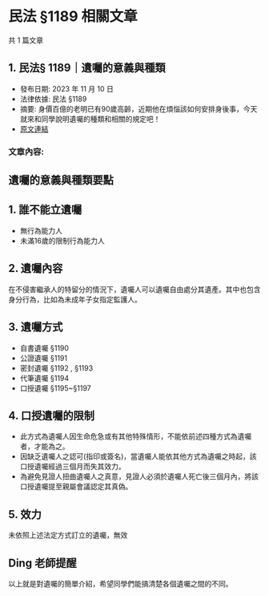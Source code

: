 # 民法 §1189 相關文章

共 1 篇文章

## 1. 民法§ 1189｜遺囑的意義與種類

- 發布日期: 2023 年 11 月 10 日
- 法律依據: 民法 §1189
- 摘要: 身價百億的老明已有90歲高齡，近期他在煩惱該如何安排身後事，今天就來和同學說明遺囑的種類和相關的規定吧！
- [原文連結](https://www.jasper-realestate.com/%e6%b0%91%e6%b3%95-1189-%e9%81%ba%e5%9b%91-%e7%9a%84%e6%84%8f%e7%be%a9%e8%88%87%e7%a8%ae%e9%a1%9e/)

### 文章內容:

## 遺囑的意義與種類要點

## 1. 誰不能立遺囑

- 無行為能力人
- 未滿16歲的限制行為能力人

## 2. 遺囑內容

在不侵害繼承人的特留分的情況下，遺囑人可以遺囑自由處分其遺產。其中也包含身分行為，比如為未成年子女指定監護人。

## 3. 遺囑方式

- 自書遺囑 §1190
- 公證遺囑 §1191
- 密封遺囑 §1192 , §1193
- 代筆遺囑 §1194
- 口授遺囑 §1195~§1197

## 4. 口授遺囑的限制

- 此方式為遺囑人因生命危急或有其他特殊情形，不能依前述四種方式為遺囑者，才能為之。
- 因缺乏遺囑人之認可(指印或簽名)，當遺囑人能依其他方式為遺囑之時起，該口授遺囑經過三個月而失其效力。
- 為避免見證人扭曲遺囑人之真意，見證人必須於遺囑人死亡後三個月內，將該口授遺囑提至親屬會議認定其真偽。

## 5. 效力

未依照上述法定方式訂立的遺囑，無效

## Ding 老師提醒

以上就是對遺囑的簡單介紹，希望同學們能搞清楚各個遺囑之間的不同。